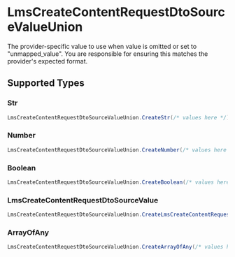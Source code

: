 # LmsCreateContentRequestDtoSourceValueUnion

The provider-specific value to use when value is omitted or set to "unmapped_value". You are responsible for ensuring this matches the provider's expected format.


## Supported Types

### Str

```csharp
LmsCreateContentRequestDtoSourceValueUnion.CreateStr(/* values here */);
```

### Number

```csharp
LmsCreateContentRequestDtoSourceValueUnion.CreateNumber(/* values here */);
```

### Boolean

```csharp
LmsCreateContentRequestDtoSourceValueUnion.CreateBoolean(/* values here */);
```

### LmsCreateContentRequestDtoSourceValue

```csharp
LmsCreateContentRequestDtoSourceValueUnion.CreateLmsCreateContentRequestDtoSourceValue(/* values here */);
```

### ArrayOfAny

```csharp
LmsCreateContentRequestDtoSourceValueUnion.CreateArrayOfAny(/* values here */);
```
